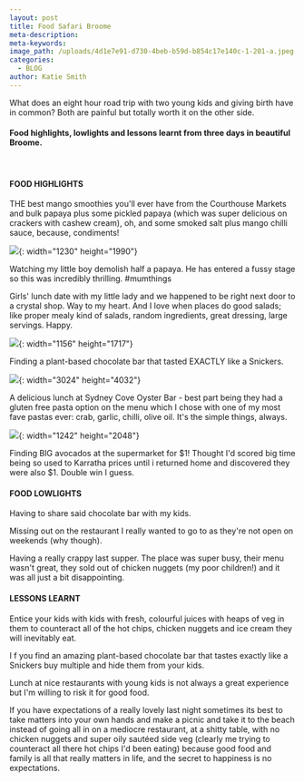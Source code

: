 ```yaml
---
layout: post
title: Food Safari Broome
meta-description:
meta-keywords:
image_path: /uploads/4d1e7e91-d730-4beb-b59d-b854c17e140c-1-201-a.jpeg
categories:
  - BLOG
author: Katie Smith
---
```

What does an eight hour road trip with two young kids and giving birth have in common? Both are painful but totally worth it on the other side.

#### Food highlights, lowlights and lessons learnt from three days in beautiful Broome.

&nbsp;

#### FOOD HIGHLIGHTS

THE best mango smoothies you'll ever have from the Courthouse Markets and bulk papaya plus some pickled papaya (which was super delicious on crackers with cashew cream), oh, and some smoked salt plus mango chilli sauce, because, condiments\!

![](/uploads/51c1f95b-58de-4306-b29a-0e9172fe2f0a-1-201-a.jpeg){: width="1230" height="1990"}

Watching my little boy demolish half a papaya. He has entered a fussy stage so this was incredibly thrilling. \#mumthings

Girls' lunch date with my little lady and we happened to be right next door to a crystal shop. Way to my heart. And I love when places do good salads; like proper mealy kind of salads, random ingredients, great dressing, large servings. Happy.

![](/uploads/68147672-6e71-454b-b281-79edbfcaf943-1-201-a.jpeg){: width="1156" height="1717"}

Finding a plant-based chocolate bar that tasted EXACTLY like a Snickers.

![](/uploads/6d3cb550-f15d-4419-b4c6-cc975b066e0f-1-201-a.jpeg){: width="3024" height="4032"}

A delicious lunch at Sydney Cove Oyster Bar - best part being they had a gluten free pasta option on the menu which I chose with one of my most fave pastas ever: crab, garlic, chilli, olive oil. It's the simple things, always.&nbsp;

![](/uploads/616b5a75-97a7-4957-97f4-f2e9392359b8-1-201-a-1.jpeg){: width="1242" height="2048"}

Finding BIG avocados at the supermarket for $1\! Thought I'd scored big time being so used to Karratha prices until i returned home and discovered they were also $1. Double win I guess.

#### FOOD LOWLIGHTS

Having to share said chocolate bar with my kids.

Missing out on the restaurant I really wanted to go to as they're not open on weekends (why though).

Having a really crappy last supper. The place was super busy, their menu wasn't great, they sold out of chicken nuggets (my poor children\!) and it was all just a bit disappointing.&nbsp;

#### LESSONS LEARNT

Entice your kids with kids with fresh, colourful juices with heaps of veg in them to counteract all of the hot chips, chicken nuggets and ice cream they will inevitably eat.

I f you find an amazing plant-based chocolate bar that tastes exactly like a Snickers buy multiple and hide them from your kids.

Lunch at nice restaurants with young kids is not always a great experience but I'm willing to risk it for good food.

If you have expectations of a really lovely last night sometimes its best to take matters into your own hands and make a picnic and take it to the beach instead of going all in on a mediocre restaurant, at a shitty table, with no chicken nuggets and super oily sautéed side veg (clearly me trying to counteract all there hot chips I'd been eating) because good food and family is all that really matters in life, and the secret to happiness is no expectations.

&nbsp;

&nbsp;
